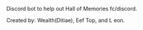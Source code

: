 Discord bot to help out Hall of Memories fc/discord.

Created by: Wealth(Ditiae), Eef Top, and L eon.
